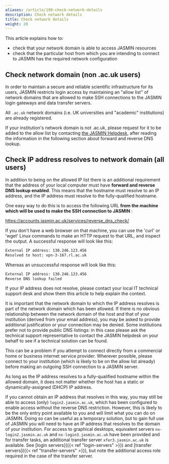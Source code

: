 ```yaml
---
aliases: /article/190-check-network-details
description: Check network details
title: Check network details
weight: 20
---
```


This article explains how to:

- check that your network domain is able to access JASMIN resources
- check that the particular host from which you are intending to connect to JASMIN has the required network configuration

## Check network domain (non .ac.uk users)

In order to maintain a secure and reliable scientific infrastructure for its
users, JASMIN restricts login access by maintaining an "allow list" of network
domains that are allowed to make SSH connections to the JASMIN login gateways
and data transfer servers.

All `.ac.uk` network domains (i.e. UK universities and "academic" institutions)
are already registered.

If your institution's network domain is not .ac.uk, please request for it to
be added to the allow list by contacting [the JASMIN
Helpdesk](https://www.jasmin.ac.uk/help/contact/), after reading the
information in the following section about forward and reverse DNS lookup.

## Check IP address resolves to network domain (all users)

In addition to being on the allowed IP list there is an additional requirement
that the address of your local computer must have **forward and reverse DNS
lookup enabled**. This means that the hostname must resolve to an IP address,
and the IP address must resolve to the fully-qualified hostname.

One easy way to do this is to access the following URL **from the machine
which will be used to make the SSH connection to JASMIN** :

<https://accounts.jasmin.ac.uk/services/reverse_dns_check/>

If you don't have a web browser on that machine, you can use the 'curl' or
'wget' Linux commands to make an HTTP request to that URL, and inspect the
output. A successful response will look like this:

```txt
External IP address: 130.246.123.456
Resolved to host: vpn-3-167.rl.ac.uk
```

Whereas an unsuccessful response will look like this:

```txt
External IP address: 130.246.123.456 
Reverse DNS lookup failed
```

If your IP address does not resolve, please contact your local IT technical
support desk and show them this article to help explain the context.

It is important that the network domain to which the IP address resolves is
part of the network domain which has been allowed. If there is no obvious
relationship between the network domain of the host and that of your
institution (derived from your email address), you may be asked to provide
additional justification or your connection may be denied. Some institutions
prefer not to provide public DNS listings: in this case please ask the
technical support representative to contact the JASMIN helpdesk on your behalf
to see if a technical solution can be found.

This can be a problem if you attempt to connect directly from a commercial
home or business internet service provider. Wherever possible, please connect
to your institution (which is likely to be on the allow list already) before
making an outgoing SSH connection to a JASMIN server.

As long as the IP address resolves to a fully-qualified hostname within the
allowed domain, it does not matter whether the host has a static or
dynamically-assigned (DHCP) IP address.

If you cannot obtain an IP address that resolves in this way, you may still be
able to access (only) `login2.jasmin.ac.uk`, which has been configured to
enable access without the reverse DNS restriction. However, this is likely to
be the only entry point available to you and will limit what you can do on
JASMIN. Doing so can be useful as a temporary solution, but to gain full use
of JASMIN you will need to have an IP address that resolves to the domain of
your institution. For access to graphical desktops, equivalent servers `nx-
login2.jasmin.ac.uk` and `nx-login3.jasmin.ac.uk` have been provided and for
transfer tasks, an additional transfer server `xfer3.jasmin.ac.uk` is
available. See [login servers]({{< ref "login-servers" >}}) and [transfer
servers]({{< ref "transfer-servers" >}}), but note the additional access role
required in the case of the transfer server.
